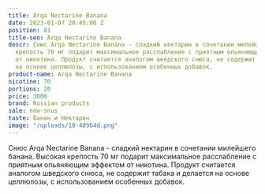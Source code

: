 ```yaml
---
title: Arqa Nectarine Banana
date: 2023-01-07 20:45:00 Z
position: 81
title-seo: Arqa Nectarine Banana
descr: Снюс Arqa Nectarine Banana - сладкий нектарин в сочетании милейшего банана.  Высокая
  крепость 70 мг подарит максимальное расслабление с приятным опьяняющим эффектом
  от никотина. Продукт считается аналогом шведского снюса, не содержит табака и делается
  на основе целлюлозы, с использованием особенных добавок.
product-name: Arqa Nectarine Banana
nicotine: 70
portions: 20
price: 3000
brand: Russian products
sale: new-snus
taste: Банан и Нектарин
image: "/uploads/10-40964d.png"
---
```


Снюс Arqa Nectarine Banana - сладкий нектарин в сочетании милейшего банана.  Высокая крепость 70 мг подарит максимальное расслабление с приятным опьяняющим эффектом от никотина. Продукт считается аналогом шведского снюса, не содержит табака и делается на основе целлюлозы, с использованием особенных добавок.
